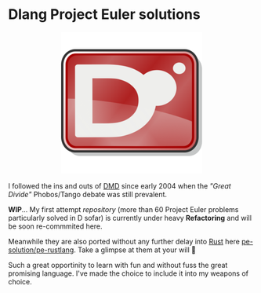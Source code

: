 # Dlang Project Euler solutions

<p align="center"><img src="logo.png"></p>

I followed the ins and outs of [DMD](https://dlang.org/) since early 2004 when the _"Great Divide"_ Phobos/Tango debate was still prevalent.

**WIP**... My first attempt _repository_ (more than 60 Project Euler problems particularly solved in D sofar) is currently under heavy **Refactoring** and will be soon re-commmited here.

Meanwhile they are also ported without any further delay into [Rust](https://www.rust-lang.org/) here [pe-solution/pe-rustlang](https://github.com/pe-solutions/pe-rustlang/). Take a glimpse at them at your will 👀

Such a great opportinity to learn with fun and without fuss the great promising language. I've made the choice to include it into my weapons of choice.
